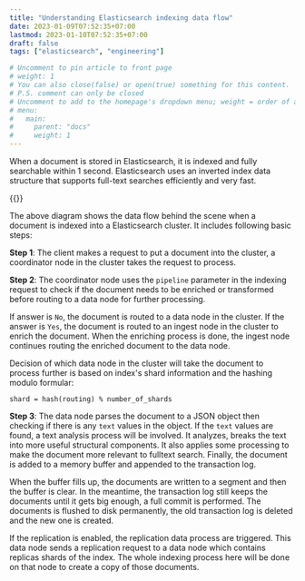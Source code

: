 ```yaml
---
title: "Understanding Elasticsearch indexing data flow"
date: 2023-01-09T07:52:35+07:00
lastmod: 2023-01-10T07:52:35+07:00
draft: false
tags: ["elasticsearch", "engineering"]

# Uncomment to pin article to front page
# weight: 1
# You can also close(false) or open(true) something for this content.
# P.S. comment can only be closed
# Uncomment to add to the homepage's dropdown menu; weight = order of article
# menu:
#   main:
#     parent: "docs"
#     weight: 1
---
```


When a document is stored in Elasticsearch, it is indexed and fully searchable within 1 second. Elasticsearch uses an inverted index 
data structure that supports full-text searches efficiently and very fast.

{{<imgcap title="Elasticsearch Indexing Data Flow" src="/images/posts/es_index_operations.png">}}

<!--more-->

The above diagram shows the data flow behind the scene when a document is indexed into a Elasticsearch cluster. It includes following basic steps:

**Step 1**: The client makes a request to put a document into the cluster, a coordinator node in the cluster takes the request to 
process.

**Step 2**: The coordinator node uses the `pipeline` parameter in the indexing request to check if the document needs to 
be enriched or transformed before routing to a data node for further processing.

If answer is `No`, the document is routed to a data node in the cluster. If the answer is `Yes`, the document is routed to an ingest node in the
cluster to enrich the document. When the enriching process is done, the ingest node continues routing the enriched document to the data node.

Decision of which data node in the cluster will take the document to process further is based on index's shard information and the hashing modulo formular:

`shard = hash(routing) % number_of_shards`

**Step 3**: The data node parses the document to a JSON object then checking if there is any `text` values in the object. 
If the `text` values are found, a text analysis process will be involved. It analyzes, breaks the text into more 
useful structural components. It also applies some processing to make the document more relevant to fulltext search. 
Finally, the document is added to a memory buffer and appended to the transaction log.

When the buffer fills up, the documents are written to a segment and then the buffer is clear. In the meantime, the
transaction log still keeps the documents until it gets big enough, a full commit is performed. The documents is flushed to disk permanently,
the old transaction log is deleted and the new one is created.

If the replication is enabled, the replication data process are triggered. This data node sends a replication request
to a data node which contains replicas shards of the index. The whole indexing process here will be done on that node to
create a copy of those documents.




